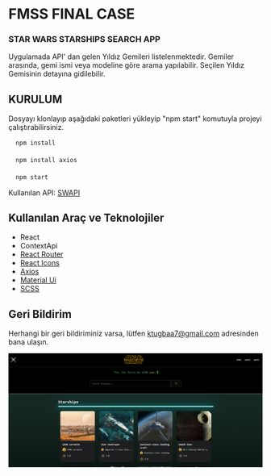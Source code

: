 # FMSS FINAL CASE

### STAR WARS STARSHIPS SEARCH APP

Uygulamada API' dan gelen Yıldız Gemileri listelenmektedir. Gemiler arasında, gemi ismi veya modeline göre arama yapılabilir. Seçilen Yıldız Gemisinin detayına gidilebilir.

 ## KURULUM
 
 Dosyayı klonlayıp aşağıdaki paketleri yükleyip "npm start" komutuyla projeyi çalıştırabilirsiniz.
 
```bash
  npm install
  
  npm install axios
  
  npm start
```

Kullanılan API: [SWAPI](https://swapi.dev/)


## Kullanılan Araç ve Teknolojiler

- React
- ContextApi
- [React Router](https://reactrouter.com/en/main)
- [React Icons](https://react-icons.github.io/react-icons/) 
- [Axios](https://axios-http.com/docs/intro)
- [Material Ui](https://mui.com/core/)
- [SCSS](https://sass-lang.com/)


## Geri Bildirim

Herhangi bir geri bildiriminiz varsa, lütfen ktugbaa7@gmail.com adresinden bana ulaşın.

<img src="https://raw.githubusercontent.com/ktugbaa7/final-case/master/swapi.png?token=GHSAT0AAAAAACBMIBHVVONF6ANMJ3EA463OZCPQCPQ" width="auto">





